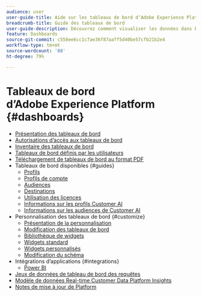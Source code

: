 ```yaml
---
audience: user
user-guide-title: Aide sur les tableaux de bord dʼAdobe Experience Platform
breadcrumb-title: Guide des tableaux de bord
user-guide-description: Découvrez comment visualiser les données dans Experience Platform via des tableaux de bord personnalisables.
feature: Dashboards
source-git-commit: c558ee6cc1c7ae36f87aaff5d40be57cfb21b2e4
workflow-type: tm+mt
source-wordcount: '88'
ht-degree: 79%

---
```



# Tableaux de bord dʼAdobe Experience Platform {#dashboards}

* [Présentation des tableaux de bord](home.md)
* [Autorisations d’accès aux tableaux de bord](permissions.md)
* [Inventaire des tableaux de bord](inventory.md)
* [Tableaux de bord définis par les utilisateurs](user-defined-dashboards.md)
* [Téléchargement de tableaux de bord au format PDF](download.md)
* Tableaux de bord disponibles {#guides}
   * [Profils](guides/profiles.md)
   * [Profils de compte](guides/account-profiles.md)
   * [Audiences](guides/audiences.md)
   * [Destinations](guides/destinations.md)
   * [Utilisation des licences](guides/license-usage.md)
   * [Informations sur les profils Customer AI](guides/customer-ai-profiles.md)
   * [Informations sur les audiences de Customer AI](guides/customer-ai-audiences.md)
* Personnalisation des tableaux de bord {#customize}
   * [Présentation de la personnalisation](customize/overview.md)
   * [Modification des tableaux de bord](customize/modify.md)
   * [Bibliothèque de widgets](customize/widget-library.md)
   * [Widgets standard](customize/standard-widgets.md)
   * [Widgets personnalisés](customize/custom-widgets.md)
   * [Modification du schéma](customize/edit-schema.md)
* Intégrations d’applications {#integrations}
   * [Power BI](integrations/power-bi.md)
* [Jeux de données de tableau de bord des requêtes](query.md)
* [Modèle de données Real-time Customer Data Platform Insights](cdp-insights-data-model.md)
* [Notes de mise à jour de Platform](https://docs.adobe.com/content/help/fr-FR/experience-platform/release-notes/latest.html)